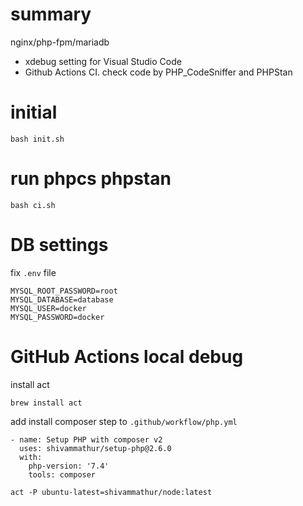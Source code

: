 # summary
nginx/php-fpm/mariadb
- xdebug setting for Visual Studio Code
- Github Actions CI. check code by PHP_CodeSniffer and PHPStan

# initial
```
bash init.sh
```

# run phpcs phpstan
```
bash ci.sh
```

# DB settings
fix ```.env``` file
```
MYSQL_ROOT_PASSWORD=root
MYSQL_DATABASE=database
MYSQL_USER=docker
MYSQL_PASSWORD=docker
```

# GitHub Actions local debug
install act
```
brew install act
```
add install composer step to ```.github/workflow/php.yml```
```
- name: Setup PHP with composer v2
  uses: shivammathur/setup-php@2.6.0
  with:
    php-version: '7.4'
    tools: composer
```
```
act -P ubuntu-latest=shivammathur/node:latest
```

